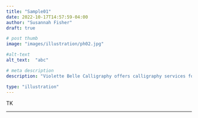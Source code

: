 ```yaml
---
title: "Sample01"
date: 2022-10-17T14:57:59-04:00
author: "Susannah Fisher"
draft: true

# post thumb
image: "images/illustration/ph02.jpg"

#alt-text
alt_text:  "abc"

# meta description
description: "Violette Belle Calligraphy offers calligraphy services for personal stationery, weddings, and other life events."

type: "illustration"
---
```


TK

---
